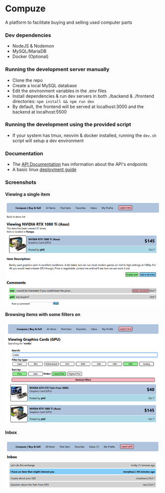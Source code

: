 # Compuze

A platform to facilitate buying and selling used computer parts

### Dev dependencies

- NodeJS & Nodemon
- MySQL/MariaDB
- Docker (Optional)

### Running the development server manually

- Clone the repo
- Create a local MySQL database
- Edit the environment variables in the .env files
- Install dependencies & run dev servers in both ./backend & ./frontend directories: `npm install && npm run dev`
- By default, the frontend will be served at localhost:3000 and the backend at localhost:5500

### Running the development using the provided script

- If your system has tmux, neovim & docker installed, running the `dev.sh` script will setup a dev environment

### Documentation

- The <a href="https://github.com/kiwphi/compuze/blob/master/docs/API.md">API Documentation</a> has information about the API's endpoints
- A basic linux <a href="https://github.com/kiwphi/compuze/blob/master/docs/DEPLOYMENT.md">deployment guide</a>

### Screenshots

#### Viewing a single item

<img src="docs/screenshot1.png" alt="screenshot1">

#### Browsing items with some filters on

<img src="docs/screenshot2.png" alt="screenshot2">

#### Inbox

<img src="docs/screenshot3.png" alt="screenshot3">
